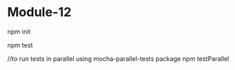 # Module-12
npm init

npm test

//to run tests in parallel using mocha-parallel-tests package
npm testParallel